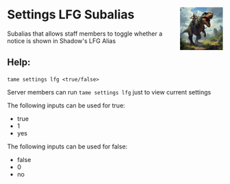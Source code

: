 <h1>Settings LFG Subalias<img align="right" src="../../../Data/main.png" width="100px"></h1>

Subalias that allows staff members to toggle whether a notice is shown in Shadow's LFG Alias

## Help:
`tame settings lfg <true/false>`

Server members can run `tame settings lfg` just to view current settings

The following inputs can be used for true:
- true
- 1
- yes

The following inputs can be used for false:
- false
- 0
- no